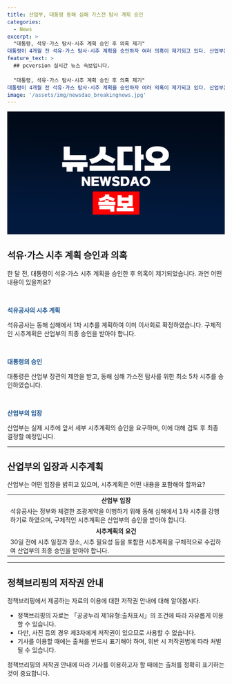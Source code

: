 ```yaml
---
title: 산업부, 대통령 동해 심해 가스전 탐사 계획 승인
categories:
  - News
excerpt: >
  "대통령, 석유·가스 탐사·시추 계획 승인 후 의혹 제기"
대통령이 4개월 전 석유·가스 탐사·시추 계획을 승인하자 여러 의혹이 제기되고 있다. 산업부는 석유공사가 시추에 들어가기 위해서는 산업부의 최종 승인을 받아야 한다고 강조했다. 또한, 앞으로 최소 5공의 시추가 필요하다는 대통령의 승인에 대해 구체적인 시추계획을 승인 요청해야 한다고 밝혔다. 관련 문의는 산업통상자원부 자원산업정책국 자원안보정책과로 가능하며, 자료 출처는 '정책브리핑'임을 밝혔다. (출처: 정책브리핑 www.korea.kr)
feature_text: >
  ## pcversion 실시간 뉴스 속보입니다.

  "대통령, 석유·가스 탐사·시추 계획 승인 후 의혹 제기"
대통령이 4개월 전 석유·가스 탐사·시추 계획을 승인하자 여러 의혹이 제기되고 있다. 산업부는 석유공사가 시추에 들어가기 위해서는 산업부의 최종 승인을 받아야 한다고 강조했다. 또한, 앞으로 최소 5공의 시추가 필요하다는 대통령의 승인에 대해 구체적인 시추계획을 승인 요청해야 한다고 밝혔다. 관련 문의는 산업통상자원부 자원산업정책국 자원안보정책과로 가능하며, 자료 출처는 '정책브리핑'임을 밝혔다. (출처: 정책브리핑 www.korea.kr)
image: '/assets/img/newsdao_breakingnews.jpg'
---
```


<p><img src="/assets/img/newsdao_breakingnews.jpg" alt="pcversion 속보" /></p>

<h2 data-ke-size="size26">석유·가스 시추 계획 승인과 의혹</h2>

<p data-ke-size="size16">한 달 전, 대통령이 석유·가스 시추 계획을 승인한 후 의혹이 제기되었습니다. 과연 어떤 내용이 있을까요?</p>

<p><br></p>

<p><b><span style="color: #1a5490;">석유공사의 시추 계획</span></b></p>

<p>석유공사는 동해 심해에서 1차 시추를 계획하여 이미 이사회로 확정하였습니다. 구체적인 시추계획은 산업부의 최종 승인을 받아야 합니다.</p>

<p><br></p>

<p><b><span style="color: #1a5490;">대통령의 승인</span></b></p>

<p>대통령은 산업부 장관의 제안을 받고, 동해 심해 가스전 탐사를 위한 최소 5차 시추를 승인하였습니다.</p>

<p><br></p>

<p><b><span style="color: #1a5490;">산업부의 입장</span></b></p>

<p>산업부는 실제 시추에 앞서 세부 시추계획의 승인을 요구하며, 이에 대해 검토 후 최종 결정할 예정입니다.</p>

<hr>

<h2 data-ke-size="size26">산업부의 입장과 시추계획</h2>

<p data-ke-size="size16">산업부는 어떤 입장을 밝히고 있으며, 시추계획은 어떤 내용을 포함해야 할까요?</p>

<table>
  <tr>
    <td style="text-align: center; height: 17px;"><b>산업부 입장</b></td>
  </tr>
  <tr>
    <td>석유공사는 정부와 체결한 조광계약을 이행하기 위해 동해 심해에서 1차 시추를 강행하기로 하였으며, 구체적인 시추계획은 산업부의 승인을 받아야 합니다.</td>
  </tr>
  <tr>
    <td style="text-align: center; height: 17px;"><b>시추계획의 요건</b></td>
  </tr>
  <tr>
    <td>30일 전에 시추 일정과 장소, 시추 필요성 등을 포함한 시추계획을 구체적으로 수립하여 산업부의 최종 승인을 받아야 합니다.</td>
  </tr>
</table>

<hr>

<h2 data-ke-size="size26">정책브리핑의 저작권 안내</h2>

<p data-ke-size="size16">정책브리핑에서 제공하는 자료의 이용에 대한 저작권 안내에 대해 알아봅시다.</p>

<ul>
  <li>정책브리핑의 자료는 「공공누리 제1유형:출처표시」의 조건에 따라 자유롭게 이용할 수 있습니다.</li>
  <li>다만, 사진 등의 경우 제3자에게 저작권이 있으므로 사용할 수 없습니다.</li>
  <li>기사를 이용할 때에는 출처를 반드시 표기해야 하며, 위반 시 저작권법에 따라 처벌될 수 있습니다.</li>
</ul>

<p>정책브리핑의 저작권 안내에 따라 기사를 이용하고자 할 때에는 출처를 정확히 표기하는 것이 중요합니다.</p>

